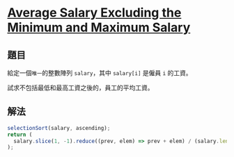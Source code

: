 # [Average Salary Excluding the Minimum and Maximum Salary](https://leetcode.com/problems/average-salary-excluding-the-minimum-and-maximum-salary/)

## 題目

給定一個`唯一`的整數陣列 `salary`，其中 `salary[i]` 是僱員 `i` 的工資。

試求不包括最低和最高工資之後的，員工的平均工資。

## 解法

```jsx
selectionSort(salary, ascending);
return (
  salary.slice(1, -1).reduce((prev, elem) => prev + elem) / (salary.length - 2)
);
```